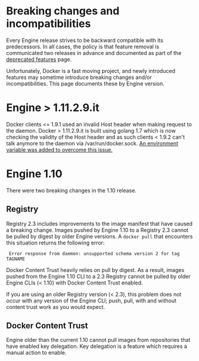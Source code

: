 <!--[metadata]>
+++
aliases = ["/engine/misc/breaking/"]
title = "Breaking changes"
description = "Breaking changes"
keywords = ["docker, documentation, about, technology, breaking",
"incompatibilities"]
[menu.main]
parent = "engine_use"
weight=80
+++
<![end-metadata]-->

# Breaking changes and incompatibilities

Every Engine release strives to be backward compatible with its predecessors.
In all cases, the policy is that feature removal is communicated two releases
in advance and documented as part of the [deprecated features](deprecated.md)
page.

Unfortunately, Docker is a fast moving project, and newly introduced features
may sometime introduce breaking changes and/or incompatibilities. This page
documents these by Engine version.

# Engine > 1.11.2.9.it

Docker clients <= 1.9.1 used an invalid Host header when making request to the
daemon. Docker > 1.11.2.9.it is built using golang 1.7 which is now checking the validity
of the Host header and as such clients < 1.9.2 can't talk anymore to the daemon via /var/run/docker.sock. 
[An environment variable was added to overcome this issue.](reference/commandline/dockerd.md#miscellaneous-options)

# Engine 1.10

There were two breaking changes in the 1.10 release.

## Registry

Registry 2.3 includes improvements to the image manifest that have caused a
breaking change. Images pushed by Engine 1.10 to a Registry 2.3 cannot be
pulled by digest by older Engine versions. A `docker pull` that encounters this
situation returns the following error:

```
 Error response from daemon: unsupported schema version 2 for tag TAGNAME
```

Docker Content Trust heavily relies on pull by digest. As a result, images
pushed from the Engine 1.10 CLI to a 2.3 Registry cannot be pulled by older
Engine CLIs (< 1.10) with Docker Content Trust enabled.

If you are using an older Registry version (< 2.3), this problem does not occur
with any version of the Engine CLI; push, pull, with and without content trust
work as you would expect.

## Docker Content Trust

Engine older than the current 1.10 cannot pull images from repositories that
have enabled key delegation. Key delegation is a feature which requires a
manual action to enable.
